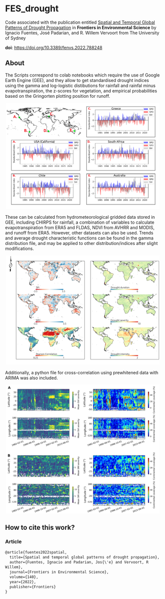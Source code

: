# FES_drought
Code associated with the publication entitled [Spatial and Temporal Global Patterns of Drought Propagation](https://www.frontiersin.org/articles/10.3389/fenvs.2022.788248/full) in **Frontiers in Environmental Science** by Ignacio Fuentes, José Padarian, and R. Willem Vervoort from The University of Sydney


**doi**: https://doi.org/10.3389/fenvs.2022.788248



## About

The Scripts correspond to colab notebooks which require the use of Google Earth Engine (GEE), and they allow to get standardised drought indices using the gamma and log-logistic distibutions for rainfall and rainfal minus evapotranspiration, the z-scores for vegetation, and empirical probabilities based on the Gringorten plotting position for runoff. 

<p align="center">
  <img src="fig5.png" alt="time_series" width="500">
</p>

These can be calculated from hydrometeorological gridded data stored in GEE, including CHIRPS for rainfall, a combination of variables to calculate evapotranspiration from ERA5 and FLDAS, NDVI from AVHRR and MODIS, and runoff from ERA5. However, other datasets can also be used. Trends and average drought characteristic functions can be found in the gamma distribution file, and may be applied to other distribution/indices after slight modifications. 

<p align="center">
  <img src="fig3.png" alt="average" width="500">
</p>

Additionally, a python file for cross-correlation using prewhitened data with ARIMA was also included.

<p align="center">
  <img src="fig11.png" alt="heatmap" width="500">
</p>

## How to cite this work?

### Article

```
@article{fuentes2022spatial,
  title={Spatial and temporal global patterns of drought propagation},
  author={Fuentes, Ignacio and Padarian, Jos{\'e} and Vervoort, R Willem},
  journal={Frontiers in Environmental Science},
  volume={140},
  year={2022},
  publisher={Frontiers}
}
```
